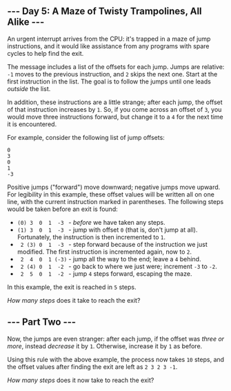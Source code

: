 <h2>--- Day 5: A Maze of Twisty Trampolines, All Alike ---</h2><p>An urgent <span title="Later, on its turn, it sends you a sorcery.">interrupt</span> arrives from the CPU: it&apos;s trapped in a maze of jump instructions, and it would like assistance from any programs with spare cycles to help find the exit.</p>
<p>The message includes a list of the offsets for each jump. Jumps are relative: <code>-1</code> moves to the previous instruction, and <code>2</code> skips the next one. Start at the first instruction in the list. The goal is to follow the jumps until one leads <em>outside</em> the list.</p>
<p>In addition, these instructions are a little strange; after each jump, the offset of that instruction increases by <code>1</code>. So, if you come across an offset of <code>3</code>, you would move three instructions forward, but change it to a <code>4</code> for the next time it is encountered.</p>
<p>For example, consider the following list of jump offsets:</p>
<pre><code>0
3
0
1
-3
</code></pre>
<p>Positive jumps (&quot;forward&quot;) move downward; negative jumps move upward. For legibility in this example, these offset values will be written all on one line, with the current instruction marked in parentheses. The following steps would be taken before an exit is found:</p>
<ul>
<li><code>(0)&#xA0;3&#xA0;&#xA0;0&#xA0;&#xA0;1&#xA0;&#xA0;-3&#xA0;</code> - <em>before</em> we have taken any steps.</li>
<li><code>(1)&#xA0;3&#xA0;&#xA0;0&#xA0;&#xA0;1&#xA0;&#xA0;-3&#xA0;</code> - jump with offset <code>0</code> (that is, don&apos;t jump at all). Fortunately, the instruction is then incremented to <code>1</code>.</li>
<li><code>&#xA0;2&#xA0;(3)&#xA0;0&#xA0;&#xA0;1&#xA0;&#xA0;-3&#xA0;</code> - step forward because of the instruction we just modified. The first instruction is incremented again, now to <code>2</code>.</li>
<li><code>&#xA0;2&#xA0;&#xA0;4&#xA0;&#xA0;0&#xA0;&#xA0;1&#xA0;(-3)</code> - jump all the way to the end; leave a <code>4</code> behind.</li>
<li><code>&#xA0;2&#xA0;(4)&#xA0;0&#xA0;&#xA0;1&#xA0;&#xA0;-2&#xA0;</code> - go back to where we just were; increment <code>-3</code> to <code>-2</code>.</li>
<li><code>&#xA0;2&#xA0;&#xA0;5&#xA0;&#xA0;0&#xA0;&#xA0;1&#xA0;&#xA0;-2&#xA0;</code> - jump <code>4</code> steps forward, escaping the maze.</li>
</ul>
<p>In this example, the exit is reached in <code>5</code> steps.</p>
<p><em>How many steps</em> does it take to reach the exit?</p>

<h2 id="part2">--- Part Two ---</h2><p>Now, the jumps are even stranger: after each jump, if the offset was <em>three or more</em>, instead <em>decrease</em> it by <code>1</code>. Otherwise, increase it by <code>1</code> as before.</p>
<p>Using this rule with the above example, the process now takes <code>10</code> steps, and the offset values after finding the exit are left as <code>2 3 2 3 -1</code>.</p>
<p><em>How many steps</em> does it now take to reach the exit?</p>
